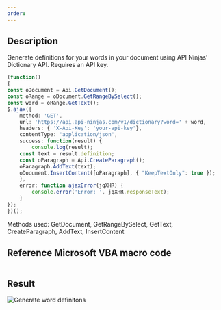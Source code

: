 ```yaml
---
order: 
---
```


## Description

Generate definitions for your words in your document using API Ninjas' Dictionary API. Requires an API key.

<!-- This code snippet is shown in the screenshot. -->

<!-- eslint-skip -->

```ts
(function()
{
const oDocument = Api.GetDocument();
const oRange = oDocument.GetRangeBySelect();
const word = oRange.GetText();
$.ajax({
    method: 'GET',
    url: 'https://api.api-ninjas.com/v1/dictionary?word=' + word,
    headers: { 'X-Api-Key': 'your-api-key'},
    contentType: 'application/json',
    success: function(result) {
        console.log(result);
    const text = result.definition; 
    const oParagraph = Api.CreateParagraph();
    oParagraph.AddText(text);
    oDocument.InsertContent([oParagraph], { "KeepTextOnly": true });
    },
    error: function ajaxError(jqXHR) {
        console.error('Error: ', jqXHR.responseText);
    }
});
})();
```

Methods used: GetDocument, GetRangeBySelect, GetText, CreateParagraph, AddText, InsertContent

## Reference Microsoft VBA macro code

<!-- code generated with AI -->

```vb
```

## Result

<!-- imgpath -->

![Generate word definitons](/assets/images/plugins/generate-word-defintions.png)
